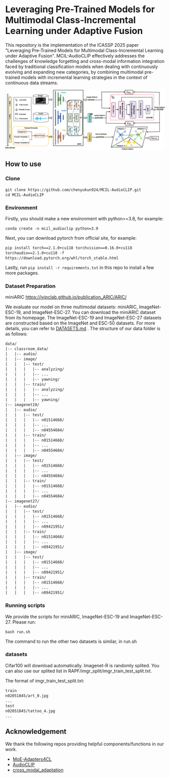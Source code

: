 # Leveraging Pre-Trained Models for Multimodal Class-Incremental Learning under Adaptive Fusion
This repository is the implementation of the ICASSP 2025 paper "Leveraging Pre-Trained Models for Multimodal Class-Incremental Learning under Adaptive Fusion". MCIL-AudioCLIP effectively addresses the challenges of knowledge forgetting and cross-modal information integration faced by traditional classification models when dealing with continuously evolving and expanding new categories, by combining multimodal pre-trained models with incremental learning strategies in the context of continuous data streams.

![](images/pipline.png)

## How to use

### Clone
```
git clone https://github.com/chenyukun924/MCIL-AudioCLIP.git
cd MCIL-AudioCLIP
```

### Environment
Firstly, you should make a new environment with python>=3.8, for example:
```
conda create -n mcil_audioclip python=3.9
```
Next, you can download pytorch from official site, for example:
```
pip install torch==2.1.0+cu118 torchvision==0.16.0+cu118 torchaudio==2.1.0+cu118 -f https://download.pytorch.org/whl/torch_stable.html
```
Lastly, run ```pip install -r requirements.txt```  in this repo to install a few more packages.

### Dataset Preparation 
miniARIC
https://ivipclab.github.io/publication_ARIC/ARIC/

We evaluate our model on three multimodal datasets: miniARIC, ImageNet-ESC-19, and ImageNet-ESC-27. You can download the miniARIC dataset from its homepage. The ImageNet-ESC-19 and ImageNet-ESC-27 datasets are constructed based on the ImageNet and ESC-50 datasets. For more details, you can refer to [DATASETS.md](https://github.com/linzhiqiu/cross_modal_adaptation/blob/main/DATASETS.md)
. The structure of our data folder is as follows:
```
data/
|-- classroom_data/
|   |-- audio/
|   |-- image/
|   |   |-- test/
|   |   |   |-- analyzing/
|   |   |   |-- ...
|   |   |   |-- yawning/
|   |   |-- train/
|   |   |   |-- analyzing/
|   |   |   |-- ...
|   |   |   |-- yawning/
|-- imagenet19/
|   |-- audio/
|   |   |-- test/
|   |   |   |-- n01514668/
|   |   |   |-- ...
|   |   |   |-- n04554684/
|   |   |-- train/
|   |   |   |-- n01514668/
|   |   |   |-- ...
|   |   |   |-- n04554684/
|   |-- image/
|   |   |-- test/
|   |   |   |-- n01514668/
|   |   |   |-- ...
|   |   |   |-- n04554684/
|   |   |-- train/
|   |   |   |-- n01514668/
|   |   |   |-- ...
|   |   |   |-- n04554684/
|-- imagenet27/
|   |-- audio/
|   |   |-- test/
|   |   |   |-- n01514668/
|   |   |   |-- ...
|   |   |   |-- n09421951/
|   |   |-- train/
|   |   |   |-- n01514668/
|   |   |   |-- ...
|   |   |   |-- n09421951/
|   |-- image/
|   |   |-- test/
|   |   |   |-- n01514668/
|   |   |   |-- ...
|   |   |   |-- n09421951/
|   |   |-- train/
|   |   |   |-- n01514668/
|   |   |   |-- ...
|   |   |   |-- n09421951/
```

### Running scripts
We provide the scripts for miniARIC, ImageNet-ESC-19 and ImageNet-ESC-27. Please run:

```
bash run.sh
```

The command to run the other two datasets is similar, in run.sh

### datasets
Cifar100 will download automatically.
Imagenet-R is randomly splited. You can also use our splited list in RAPF/imgr_split/imgr_train_test_split.txt.

The format of imgr_train_test_split.txt:
```
train
n02051845/art_0.jpg
...
test
n02051845/tattoo_4.jpg
...
```

## Acknowledgement
We thank the following repos providing helpful components/functions in our work.
- [MoE-Adapters4CL](https://github.com/JiazuoYu/MoE-Adapters4CL)
- [AudioCLIP](https://github.com/AndreyGuzhov/AudioCLIP)
- [cross_modal_adaptation](https://github.com/linzhiqiu/cross_modal_adaptation)




